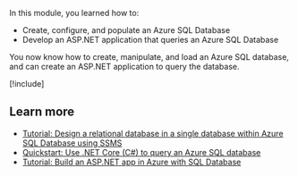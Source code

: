 In this module, you learned how to:

- Create, configure, and populate an Azure SQL Database
- Develop an ASP.NET application that queries an Azure SQL Database

You now know how to create, manipulate, and load an Azure SQL database, and can create an ASP.NET application to query the database.


[!include[](../../../includes/azure-sandbox-cleanup.md)]

## Learn more

- [Tutorial: Design a relational database in a single database within Azure SQL Database using SSMS](https://docs.microsoft.com/azure/sql-database/sql-database-design-first-database)
- [Quickstart: Use .NET Core (C#) to query an Azure SQL database](https://docs.microsoft.com/azure/sql-database/sql-database-connect-query-dotnet-core)
- [Tutorial: Build an ASP.NET app in Azure with SQL Database](https://docs.microsoft.com/azure/app-service/app-service-web-tutorial-dotnet-sqldatabase)